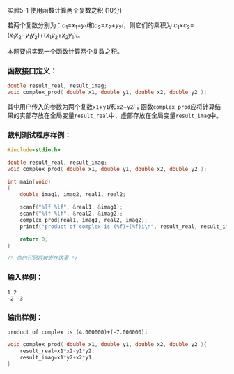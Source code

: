 实验5-1 使用函数计算两个复数之积 (10分)

若两个复数分别为：*c*<sub>1</sub>=*x*<sub>1</sub>+*y*<sub>1</sub>*i*和*c*<sub>2</sub>=*x*<sub>2</sub>+*y*<sub>2</sub>*i*，则它们的乘积为 *c*<sub>1</sub>×*c*<sub>2</sub>=(*x*<sub>1</sub>*x*<sub>2</sub>−*y*<sub>1</sub>*y*<sub>2</sub>)+(*x*<sub>1</sub>*y*<sub>2</sub>+*x*<sub>2</sub>*y*<sub>1</sub>)*i*。

本题要求实现一个函数计算两个复数之积。

### 函数接口定义：

```c++
double result_real, result_imag;
void complex_prod( double x1, double y1, double x2, double y2 );
```

其中用户传入的参数为两个复数`x1`+`y1`*i*和`x2`+`y2`*i*；函数`complex_prod`应将计算结果的实部存放在全局变量`result_real`中、虚部存放在全局变量`result_imag`中。

### 裁判测试程序样例：

```c++
#include<stdio.h> 

double result_real, result_imag;
void complex_prod( double x1, double y1, double x2, double y2 );

int main(void) 
{ 
    double imag1, imag2, real1, real2;    

    scanf("%lf %lf", &real1, &imag1);             
    scanf("%lf %lf", &real2, &imag2);             
    complex_prod(real1, imag1, real2, imag2);     
    printf("product of complex is (%f)+(%f)i\n", result_real, result_imag);

    return 0;
}

/* 你的代码将被嵌在这里 */
```

### 输入样例：

```in
1 2
-2 -3
```

### 输出样例：

```out
product of complex is (4.000000)+(-7.000000)i
```



```c++
void complex_prod( double x1, double y1, double x2, double y2 ){
    result_real=x1*x2-y1*y2;
    result_imag=x1*y2+x2*y1;
}
```

